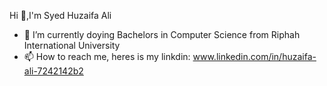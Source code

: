  Hi 👋,I'm Syed Huzaifa Ali

- 🌱 I’m currently doying Bachelors in Computer Science from Riphah International University
- 📫 How to reach me, heres is my linkdin: www.linkedin.com/in/huzaifa-ali-7242142b2
